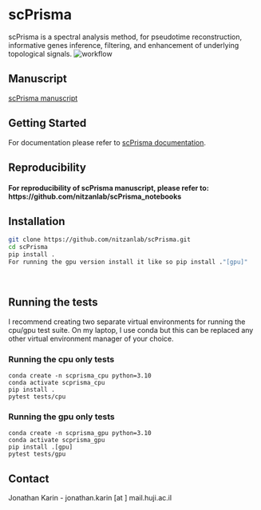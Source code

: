 # scPrisma
scPrisma is a spectral analysis method, for pseudotime reconstruction, informative genes inference, filtering, and enhancement of underlying topological signals.
![workflow](https://github.com/nitzanlab/scPrisma/blob/master/workflow.png?raw=true)

<!-- Manuscript -->
## Manuscript
[scPrisma manuscript](https://www.biorxiv.org/content/10.1101/2022.06.07.493867v1)

<!-- GETTING STARTED -->
## Getting Started
For documentation please refer to [scPrisma documentation](https://scprisma.readthedocs.io/en/latest/).

<!-- Reproducibility -->
## Reproducibility
<h4> For reproducibility of scPrisma manuscript, please refer to:<br /> https://github.com/nitzanlab/scPrisma_notebooks</h4>

<!-- Installation -->
## Installation

```sh
git clone https://github.com/nitzanlab/scPrisma.git
cd scPrisma
pip install .
For running the gpu version install it like so pip install ."[gpu]"
```
<br />

<!-- Tests -->

## Running the tests

I recommend creating two separate virtual environments for running the cpu/gpu test suite. On my laptop, I use conda but this can be replaced any other virtual environment manager of your choice.

### Running the cpu only tests 

```
conda create -n scprisma_cpu python=3.10
conda activate scprisma_cpu
pip install .
pytest tests/cpu
```

### Running the gpu only tests 

```
conda create -n scprisma_gpu python=3.10
conda activate scprisma_gpu
pip install .[gpu]
pytest tests/gpu
```

<!-- CONTACT -->
## Contact
Jonathan Karin - jonathan.karin [at ] mail.huji.ac.il
